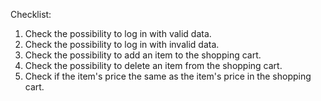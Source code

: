 Checklist:
1. Check the possibility to log in with valid data.
2. Check the possibility to log in with invalid data.
3. Check the possibility to add an item to the shopping cart.
4. Check the possibility to delete an item from the shopping cart.
5. Check if the item's price the same as the item's price in the shopping cart.